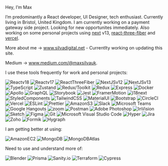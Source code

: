 Hey, I’m Max

I’m predominantly a React developer, UI Designer, tech enthusiast. Currently living in Bristol, United Kingdom. I am currently working on a payment gateway side project. Looking for new opportunites immediately. Also working on some personal projects using [next](https://nextjs.org/) v13,
[react-three-fiber](https://docs.pmnd.rs/react-three-fiber/getting-started/examples) and
[vercel](https://vercel.com/).

More about me → www.silvadigital.net - Currentlty working on updating this site.

Medium  → www.medium.com/@maxsilvauk.

I use these tools frequently for work and personal projects:

![Reactv18](https://img.shields.io/badge/-React%20v18-%23232F3E?logo=React)
![Reactv17](https://img.shields.io/badge/-React%20v17-%23232F3E?logo=React)
![ReactThreeFiber](https://img.shields.io/badge/-React%20Three%20Fiber-%23232F3E?logo=Three.js)
![NextJSv12](https://img.shields.io/badge/-Next%20v12-%23232F3E?logo=Next.JS)
![NextJSv13](https://img.shields.io/badge/-Next%20v13-%23232F3E?logo=Next.JS)
![TypeScript](https://img.shields.io/badge/-TypeScript-%23232F3E?logo=TypeScript)
![Zustand](https://img.shields.io/badge/-Zustand-%23232F3E?logo=Zustand)
![Redux/Toolkit](https://img.shields.io/badge/-Redux/Toolkit-%23232F3E?logo=Redux)
![Redux](https://img.shields.io/badge/-Redux-%23232F3E?logo=Redux)
![Express](https://img.shields.io/badge/-Express-%23232F3E?logo=Express)
![Docker](https://img.shields.io/badge/-Docker-%23232F3E?logo=Docker)
![Apollo](https://img.shields.io/badge/-ApolloClient-%23232F3E?logo=ApolloGraphQL)
![GraphQL](https://img.shields.io/badge/-GraphQL-%23232F3E?logo=GraphQL)
![Storybook](https://img.shields.io/badge/-Storybook-%23232F3E?logo=Storybook)
![Jest](https://img.shields.io/badge/-Jest-%23232F3E?logo=Jest)
![FramerMotion](https://img.shields.io/badge/-FramerMoton-%23232F3E?logo=Framer)
![i18next](https://img.shields.io/badge/-i18next-%23232F3E?logo=i18next)
![StyledComponents](https://img.shields.io/badge/-Styled%20Components-%23232F3E?logo=Styledcomponents)
![TailwindCSS](https://img.shields.io/badge/-Tailwind-%23232F3E?logo=Tailwindcss)
![MaterialUI](https://img.shields.io/badge/-Material%20UI-%23232F3E?logo=Mui)
![Bootstrap](https://img.shields.io/badge/-Bootstrap-%23232F3E?logo=Bootstrap)
![CircleCI](https://img.shields.io/badge/-CircleCI-%23232F3E?logo=CircleCI)
![Vercel](https://img.shields.io/badge/-Vercel-%23232F3E?logo=Vercel)
![ESLint](https://img.shields.io/badge/-ESLint-%23232F3E?logo=ESLint)
![Prettier](https://img.shields.io/badge/-Prettier-%23232F3E?logo=Prettier)
![AmazonS3](https://img.shields.io/badge/-Amazon%20S3-%23232F3E?logo=AmazonS3)
![Slack](https://img.shields.io/badge/-Slack-%23232F3E?logo=Slack)
![Microsoft Teams](https://img.shields.io/badge/-Microsoft%20Teams-%23232F3E?logo=MicrosoftTeams)
![Google Hangouts](https://img.shields.io/badge/-Google%20Hangouts-%23232F3E?logo=GoogleHangouts)
![zoom](https://img.shields.io/badge/-Zoom-%23232F3E?logo=Zoom)
![Postman](https://img.shields.io/badge/-Postman-%23232F3E?logo=Postman)
![Adobe Photoshop](https://img.shields.io/badge/-Adobe%20Photoshop-%23232F3E?logo=AdobePhotoshop)
![InVision](https://img.shields.io/badge/-InVision-%23232F3E?logo=InVision)
![Sketch](https://img.shields.io/badge/-Sketch-%23232F3E?logo=Sketch)
![Figma](https://img.shields.io/badge/-Figma-%23232F3E?logo=Figma)
![Git](https://img.shields.io/badge/-Git-%23232F3E?logo=Git)
![Microsoft Visual Studio Code](https://img.shields.io/badge/-VS%20Code-%23232F3E?logo=VisualStudioCode)
![Hyper](https://img.shields.io/badge/-Hyper-%23232F3E?logo=Hyper)
![Jira](https://img.shields.io/badge/-Jira-%23232F3E?logo=Jira)
![Zoho](https://img.shields.io/badge/-Zoho-%23232F3E?logo=Zoho)
![Formik](https://img.shields.io/badge/-Formik-%23232F3E?logo=Formik)
![Hygraph](https://img.shields.io/badge/-Hygraph-%23232F3E?logo=GraphQL)

I am getting better at using: 

![AmazonEC2](https://img.shields.io/badge/-Amazon%20EC2-%23232F3E?logo=AmazonEC2)
![MongoDB](https://img.shields.io/badge/-MongoDB-%23232F3E?logo=MongoDB)
![MongoDBAtlas](https://img.shields.io/badge/-MongoDBAtlas-%23232F3E?logo=MongoDB)

Need to use and understand more of:

![Blender](https://img.shields.io/badge/-Blender-%23232F3E?logo=Blender)
![Prisma](https://img.shields.io/badge/-Prisma-%23232F3E?logo=Prisma)
![Sanity.io](https://img.shields.io/badge/-Sanity-%23232F3E?logo=Sanity)
![Terraform](https://img.shields.io/badge/-Terraform-%23232F3E?logo=Terraform)
![Cypress](https://img.shields.io/badge/-Cypress-%23232F3E?logo=Cypress)
